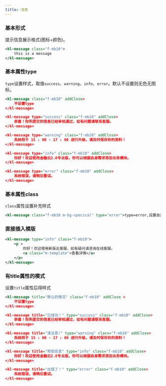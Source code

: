 ```yaml
---
title: 消息
---
```


### 基本形式
提示信息展示格式(图标+颜色)。

<!-- demo_start -->
<div class="m-example"></div>

```xml
<kl-message class="f-mb10">
    this is a message
</kl-message>
```
<!-- demo_end -->


### 基本属性type
`type`设置样式，取值`success`、`warning`、`info`、`error`。默认不设置则无色无图标。

<!-- demo_start -->
<div class="m-example"></div>

```xml
<kl-message class="f-mb10" addClose>
    不设置type
</kl-message>

<kl-message type="success" class="f-mb10" addClose>
    恭喜！你所提交的信息已经审核通过，如有问题请联系客服。
</kl-message>

<kl-message type="warning" class="f-mb10" addClose>
    系统将于 15 : 00 - 17 : 00 进行升级，请及时保存你的资料！
</kl-message>

<kl-message type="info" class="f-mb10" addClose>
    你好！欢迎使用金融云2.0专业版，你可以根据自身需求添加业务模块。
</kl-message>

<kl-message type="error" class="f-mb10" addClose>
    系统错误，请稍后重试。
</kl-message>

```

<!-- demo_end -->

### 基本属性class
`class`属性设置补充样式

<!-- demo_start -->
<div class="m-example">
    <style>
        .m-bg-specical {
            background: #ccc;
            color: #FFF;
            border: none;
        }
    </style>
</div>

```xml
<kl-message class="f-mb10 m-bg-specical" type="error">type=error,设置自定义class</kl-message>
```

<!-- demo_end -->

### 直接插入模版
<!-- demo_start -->
<div class="m-example">
    <style>
        p {
            margin: 0px;
        }
        .m-template {
            display: block;
            position: absolute;
            right: 17.5px;
            top: calc(50% - 8.5px);
            cursor: pointer;
        }
    </style>
</div>

```xml
<kl-message type="info" class="f-mb10">
    <p >
        你好！欢迎使用新版云客服，如有疑问请咨询在线客服。
        <a class="m-template">查看详情</a>
    </p>
</kl-message>
```

<!-- demo_end -->

### 有title属性的模式
设置`title`属性后得样式

<!-- demo_start -->
<div class="m-example"></div>

```xml
<kl-message title="默认的情况" class="f-mb10" addClose > 
    不设置type
</kl-message>

<kl-message title="已成功！" type="success" class="f-mb10" addClose>
    恭喜！你所提交的信息已经审核通过，如有问题请联系客服。
</kl-message>

<kl-message title="请注意!" type="warning" class="f-mb10" addClose>
    系统将于 15 : 00 - 17 : 00 进行升级，请及时保存你的资料！
</kl-message>

<kl-message title="帮助信息" type="info" class="f-mb10" addClose>
    你好！欢迎使用金融云2.0专业版，你可以根据自身需求添加业务模块。
</kl-message>

<kl-message title="出错了！" type="error" class="f-mb10" addClose>
    系统错误，请稍后重试。
</kl-message>
```
<!-- demo_end -->
